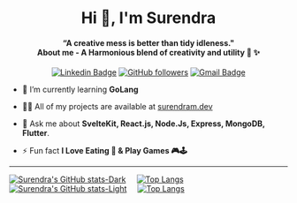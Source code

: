 <h1 align="center">Hi 👋, I'm Surendra</h1>
<h4 align="center">“A creative mess is better than tidy idleness." <br> About me - A Harmonious blend of creativity and utility  🚀 ✨</h4>
<div align="center">

[![Linkedin Badge](https://img.shields.io/badge/-surendram.dev-blue?style=flat-square&logo=Linkedin&logoColor=white&link=https://www.linkedin.com/in/tanejasaksham/)](https://www.linkedin.com/in/surendram-dev/) [![GitHub followers](https://img.shields.io/github/followers/ANCIENTINSANE?label=Follow&style=social)](https://github.com/ANCIENTINSANE/?tab=follow)
[![Gmail Badge](https://img.shields.io/badge/-surendram.dev@gmail.com-c14438?style=flat-square&logo=Gmail&logoColor=white&link=mailto:surendram.dev@gmail.com)](mailto:surendram.dev@gmail.com)

</div>

- 🌱 I’m currently learning **GoLang**

- 👨‍💻 All of my projects are available at [surendram.dev](https://surendram.dev/)

- 💬 Ask me about **SvelteKit, React.js, Node.Js, Express, MongoDB, Flutter**.

- ⚡ Fun fact **I Love Eating 🍕 & Play Games 🎮🕹️**


 ----


[![Surendra's GitHub stats-Dark](https://github-readme-stats.vercel.app/api?username=ANCIENTINSANE&rank_icon=github&theme=dark#gh-dark-mode-only)](https://github.com/ANCIENTINSANE/github-readme-stats#gh-dark-mode-only)&nbsp; &nbsp; &nbsp;[![Top Langs](https://github-readme-stats.vercel.app/api/top-langs/?username=ANCIENTINSANE&layout=compact&theme=dark#gh-dark-mode-only)](https://github.com/ANCIENTINSANE/github-readme-stats&theme=dark#gh-dark-mode-only)
[![Surendra's GitHub stats-Light](https://github-readme-stats.vercel.app/api?username=ANCIENTINSANE&rank_icon=github&theme=grayWhite#gh-light-mode-only)](https://github.com/ANCIENTINSANE/github-readme-stats#gh-light-mode-only)&nbsp; &nbsp; &nbsp;[![Top Langs](https://github-readme-stats.vercel.app/api/top-langs/?username=ANCIENTINSANE&layout=compact&theme=grayWhite#gh-light-mode-only)](https://github.com/ANCIENTINSANE/github-readme-stats&theme=grayWhite#gh-light-mode-only)
